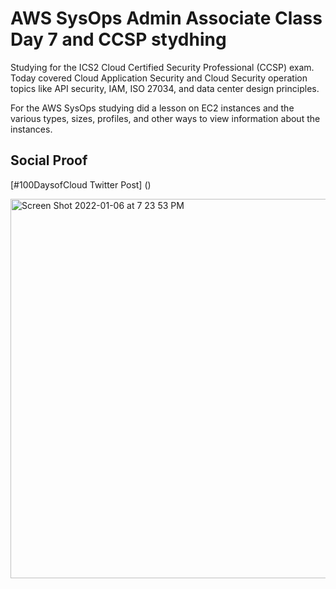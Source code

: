 # AWS SysOps Admin Associate Class Day 7 and CCSP stydhing

Studying for the ICS2 Cloud Certified Security Professional (CCSP) exam. Today covered Cloud Application Security and Cloud Security operation topics like API security, IAM, ISO 27034, and data center design principles. 

For the AWS SysOps studying did a lesson on EC2 instances and the various types, sizes, profiles, and other ways to view information about the instances.

## Social Proof

[#100DaysofCloud Twitter Post] ()


<img width="607" alt="Screen Shot 2022-01-06 at 7 23 53 PM" src="https://user-images.githubusercontent.com/90277861/148471161-adf60c52-df75-46b5-8859-a870e8a67c60.png">
